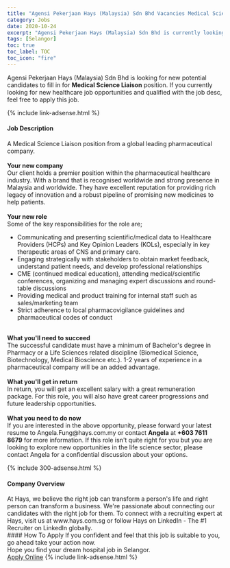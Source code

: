 ```yaml
---
title: "Agensi Pekerjaan Hays (Malaysia) Sdn Bhd Vacancies Medical Science Liaison" 
category: Jobs 
date: 2020-10-24 
excerpt: "Agensi Pekerjaan Hays (Malaysia) Sdn Bhd is currently looking for suitable person to fill in the Medical Science Liaison which positioned at Selangor" 
tags: [Selangor] 
toc: true 
toc_label: TOC 
toc_icon: "fire" 
--- 
```


<p>Agensi Pekerjaan Hays (Malaysia) Sdn Bhd is looking for new potential candidates to fill in for <b>Medical Science Liaison</b> position. If you currently looking for new healthcare job opportunities and qualified with the job desc, feel free to apply this job.
</p>{% include link-adsense.html %} 
<div><div><h4>Job Description</h4></div><div><div><span><div><p>A Medical Science Liaison position from a global leading pharmaceutical company.<br><br><strong>Your new company</strong><br>Our client holds a premier position within the pharmaceutical healthcare industry. With a brand that is recognised worldwide and strong presence in Malaysia and worldwide. They have excellent reputation for providing rich legacy of innovation and a robust pipeline of promising new medicines to help patients.<br><br><strong>Your new role</strong><br>Some of the key responsibilities for the role are;</p><ul><li>Communicating and presenting scientific/medical data to Healthcare Providers (HCPs) and Key Opinion Leaders (KOLs), especially in key therapeutic areas of CNS and primary care.</li><li>Engaging strategically with stakeholders to obtain market feedback, understand patient needs, and develop professional relationships</li><li>CME (continued medical education), attending medical/scientific conferences, organizing and managing expert discussions and round-table discussions</li><li>Providing medical and product training for internal staff such as sales/marketing team</li><li>Strict adherence to local pharmacovigilance guidelines and pharmaceutical codes of conduct</li></ul><p><br><strong>What you'll need to succeed</strong><br>The successful candidate must have a minimum of Bachelor's degree in Pharmacy or a Life Sciences related discipline (Biomedical Science, Biotechnology, Medical Bioscience etc.). 1-2 years of experience in a pharmaceutical company will be an added advantage.<br><br><strong>What you'll get in return</strong><br>In return, you will get an excellent salary with a great remuneration package. For this role, you will also have great career progressions and future leadership opportunities.<br><br><strong>What you need to do now</strong><br>If you are interested in the above opportunity, please forward your latest resume to Angela.Fung@hays.com.my or contact <strong>Angela</strong> at <strong>+603 7611 8679</strong> for more information. If this role isn't quite right for you but you are looking to explore new opportunities in the life science sector, please contact Angela for a confidential discussion about your options.</p></div></span></div></div></div> 
{% include 300-adsense.html %} 
<div><div><h4>Company Overview</h4></div><div><div><span><div>At Hays, we believe the right job can transform a person's life and right person can transform a business. We're passionate about connecting our candidates with the right job for them. To connect with a recruiting expert at Hays, visit us at www.hays.com.sg or follow Hays on LinkedIn - The #1 Recruiter on LinkedIn globally.</div></span></div></div></div> 
#### How To Apply 
If you confident and feel that this job is suitable to you, go ahead take your action now. <br/> 
Hope you find your dream hospital job in Selangor. <br/> 
<a href="https://www.jobstreet.com.my/en/job/medical-science-liaison-4408938?jobId=jobstreet-my-job-4408938" class="btn btn--warning" target="_blank" rel="nofollow noopenner">Apply Online</a> 
{% include link-adsense.html %} 